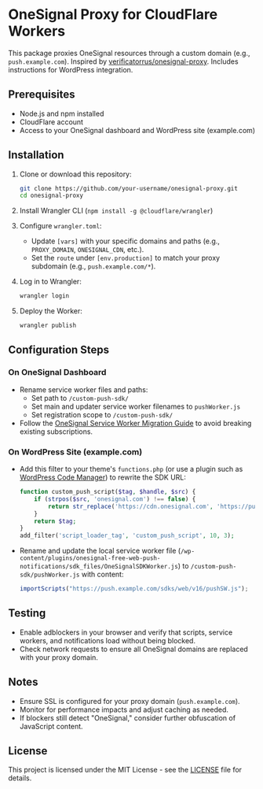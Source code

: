 # OneSignal Proxy for CloudFlare Workers

This package proxies OneSignal resources through a custom domain (e.g., `push.example.com`). Inspired by [verificatorrus/onesignal-proxy](https://github.com/verificatorrus/onesignal-proxy). Includes instructions for WordPress integration.

## Prerequisites

- Node.js and npm installed
- CloudFlare account
- Access to your OneSignal dashboard and WordPress site (example.com)

## Installation

1. Clone or download this repository:

   ```bash
   git clone https://github.com/your-username/onesignal-proxy.git
   cd onesignal-proxy
   ```

2. Install Wrangler CLI (`npm install -g @cloudflare/wrangler`)

3. Configure `wrangler.toml`:
   - Update `[vars]` with your specific domains and paths (e.g., `PROXY_DOMAIN`, `ONESIGNAL_CDN`, etc.).
   - Set the `route` under `[env.production]` to match your proxy subdomain (e.g., `push.example.com/*`).

4. Log in to Wrangler:

   ```bash
   wrangler login
   ```

5. Deploy the Worker:

   ```bash
   wrangler publish
   ```

## Configuration Steps

### On OneSignal Dashboard

- Rename service worker files and paths:
  - Set path to `/custom-push-sdk/`
  - Set main and updater service worker filenames to `pushWorker.js`
  - Set registration scope to `/custom-push-sdk/`
- Follow the [OneSignal Service Worker Migration Guide](https://documentation.onesignal.com/docs/onesignal-service-worker-faq#onesignal-service-worker-migration-guide) to avoid breaking existing subscriptions.

### On WordPress Site (example.com)

- Add this filter to your theme's `functions.php` (or use a plugin such as [WordPress Code Manager](https://wordpress.org/plugins/insert-headers-and-footers/)) to rewrite the SDK URL:

  ```php
  function custom_push_script($tag, $handle, $src) {
      if (strpos($src, 'onesignal.com') !== false) {
          return str_replace('https://cdn.onesignal.com', 'https://push.example.com', $tag);
      }
      return $tag;
  }
  add_filter('script_loader_tag', 'custom_push_script', 10, 3);
  ```

- Rename and update the local service worker file (`/wp-content/plugins/onesignal-free-web-push-notifications/sdk_files/OneSignalSDKWorker.js`) to `/custom-push-sdk/pushWorker.js` with content:

  ```javascript
  importScripts("https://push.example.com/sdks/web/v16/pushSW.js");
  ```

## Testing

- Enable adblockers in your browser and verify that scripts, service workers, and notifications load without being blocked.
- Check network requests to ensure all OneSignal domains are replaced with your proxy domain.

## Notes

- Ensure SSL is configured for your proxy domain (`push.example.com`).
- Monitor for performance impacts and adjust caching as needed.
- If blockers still detect "OneSignal," consider further obfuscation of JavaScript content.

## License

This project is licensed under the MIT License - see the [LICENSE](LICENSE) file for details.
